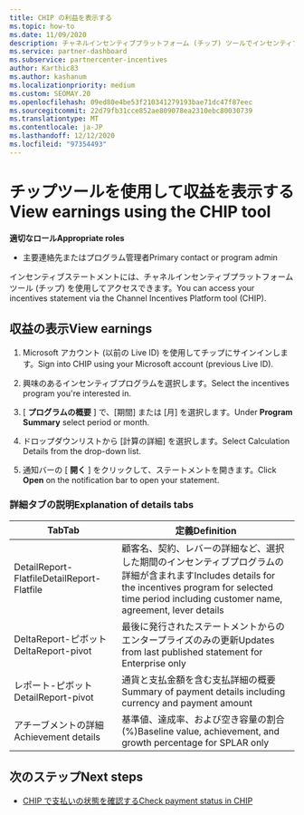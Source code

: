 ```yaml
---
title: CHIP の利益を表示する
ms.topic: how-to
ms.date: 11/09/2020
description: チャネルインセンティブプラットフォーム (チップ) ツールでインセンティブステートメントと収益を表示する方法について説明します。
ms.service: partner-dashboard
ms.subservice: partnercenter-incentives
author: Karthic83
ms.author: kashanum
ms.localizationpriority: medium
ms.custom: SEOMAY.20
ms.openlocfilehash: 09ed80e4be53f210341279193bae71dc47f87eec
ms.sourcegitcommit: 22d79fb31cce852ae809078ea2310ebc80030739
ms.translationtype: MT
ms.contentlocale: ja-JP
ms.lasthandoff: 12/12/2020
ms.locfileid: "97354493"
---
```

# <a name="view-earnings-using-the-chip-tool"></a><span data-ttu-id="08b95-103">チップツールを使用して収益を表示する</span><span class="sxs-lookup"><span data-stu-id="08b95-103">View earnings using the CHIP tool</span></span>

<span data-ttu-id="08b95-104">**適切なロール**</span><span class="sxs-lookup"><span data-stu-id="08b95-104">**Appropriate roles**</span></span>

- <span data-ttu-id="08b95-105">主要連絡先またはプログラム管理者</span><span class="sxs-lookup"><span data-stu-id="08b95-105">Primary contact or program admin</span></span>

<span data-ttu-id="08b95-106">インセンティブステートメントには、チャネルインセンティブプラットフォームツール (チップ) を使用してアクセスできます。</span><span class="sxs-lookup"><span data-stu-id="08b95-106">You can access your incentives statement via the Channel Incentives Platform tool (CHIP).</span></span>

## <a name="view-earnings"></a><span data-ttu-id="08b95-107">収益の表示</span><span class="sxs-lookup"><span data-stu-id="08b95-107">View earnings</span></span>

1. <span data-ttu-id="08b95-108">Microsoft アカウント (以前の Live ID) を使用してチップにサインインします。</span><span class="sxs-lookup"><span data-stu-id="08b95-108">Sign into CHIP using your Microsoft account (previous Live ID).</span></span>

2. <span data-ttu-id="08b95-109">興味のあるインセンティブプログラムを選択します。</span><span class="sxs-lookup"><span data-stu-id="08b95-109">Select the incentives program you're interested in.</span></span>

3. <span data-ttu-id="08b95-110">[ **プログラムの概要** ] で、[期間] または [月] を選択します。</span><span class="sxs-lookup"><span data-stu-id="08b95-110">Under **Program Summary** select period or month.</span></span> 
1. <span data-ttu-id="08b95-111">ドロップダウンリストから [計算の詳細] を選択します。</span><span class="sxs-lookup"><span data-stu-id="08b95-111">Select Calculation Details from the drop-down list.</span></span>
1.  <span data-ttu-id="08b95-112">通知バーの [ **開く** ] をクリックして、ステートメントを開きます。</span><span class="sxs-lookup"><span data-stu-id="08b95-112">Click **Open** on the notification bar  to open your statement.</span></span>

### <a name="explanation-of-details-tabs"></a><span data-ttu-id="08b95-113">詳細タブの説明</span><span class="sxs-lookup"><span data-stu-id="08b95-113">Explanation of details tabs</span></span>

|<span data-ttu-id="08b95-114">**Tab**</span><span class="sxs-lookup"><span data-stu-id="08b95-114">**Tab**</span></span>|<span data-ttu-id="08b95-115">**定義**</span><span class="sxs-lookup"><span data-stu-id="08b95-115">**Definition**</span></span>|
|-------------|--------------------------|
|<span data-ttu-id="08b95-116">DetailReport-Flatfile</span><span class="sxs-lookup"><span data-stu-id="08b95-116">DetailReport-Flatfile</span></span>|<span data-ttu-id="08b95-117">顧客名、契約、レバーの詳細など、選択した期間のインセンティブプログラムの詳細が含まれます</span><span class="sxs-lookup"><span data-stu-id="08b95-117">Includes details for the incentives program for selected time period including customer name, agreement, lever details</span></span>|
|<span data-ttu-id="08b95-118">DeltaReport-ピボット</span><span class="sxs-lookup"><span data-stu-id="08b95-118">DeltaReport-pivot</span></span>|<span data-ttu-id="08b95-119">最後に発行されたステートメントからのエンタープライズのみの更新</span><span class="sxs-lookup"><span data-stu-id="08b95-119">Updates from last published statement for Enterprise only</span></span>|
|<span data-ttu-id="08b95-120">レポート-ピボット</span><span class="sxs-lookup"><span data-stu-id="08b95-120">DetailReport-pivot</span></span>|<span data-ttu-id="08b95-121">通貨と支払金額を含む支払詳細の概要</span><span class="sxs-lookup"><span data-stu-id="08b95-121">Summary of payment details including currency and payment amount</span></span>|
|<span data-ttu-id="08b95-122">アチーブメントの詳細</span><span class="sxs-lookup"><span data-stu-id="08b95-122">Achievement details</span></span>|<span data-ttu-id="08b95-123">基準値、達成率、および空き容量の割合 (%)</span><span class="sxs-lookup"><span data-stu-id="08b95-123">Baseline value, achievement, and growth percentage for SPLAR only</span></span>|

## <a name="next-steps"></a><span data-ttu-id="08b95-124">次のステップ</span><span class="sxs-lookup"><span data-stu-id="08b95-124">Next steps</span></span>

- [<span data-ttu-id="08b95-125">CHIP で支払いの状態を確認する</span><span class="sxs-lookup"><span data-stu-id="08b95-125">Check payment status in CHIP</span></span>](chip-payment-status.md)